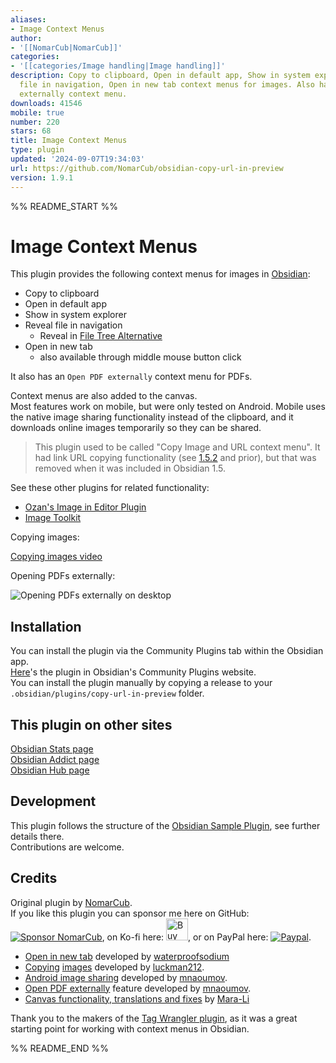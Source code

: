 ```yaml
---
aliases:
- Image Context Menus
author:
- '[[NomarCub|NomarCub]]'
categories:
- '[[categories/Image handling|Image handling]]'
description: Copy to clipboard, Open in default app, Show in system explorer, Reveal
  file in navigation, Open in new tab context menus for images. Also has an pen PDF
  externally context menu.
downloads: 41546
mobile: true
number: 220
stars: 68
title: Image Context Menus
type: plugin
updated: '2024-09-07T19:34:03'
url: https://github.com/NomarCub/obsidian-copy-url-in-preview
version: 1.9.1
---
```


%% README_START %%

# Image Context Menus

This plugin provides the following context menus for images in [Obsidian](https://obsidian.md/):
- Copy to clipboard
- Open in default app
- Show in system explorer
- Reveal file in navigation
  - Reveal in [File Tree Alternative](https://github.com/ozntel/file-tree-alternative)
- Open in new tab
  - also available through middle mouse button click

It also has an `Open PDF externally` context menu for PDFs.

Context menus are also added to the canvas.  
Most features work on mobile, but were only tested on Android. Mobile uses the native image sharing functionality instead of the clipboard, and it downloads online images temporarily so they can be shared.

> This plugin used to be called "Copy Image and URL context menu". It had link URL copying functionality (see [1.5.2](https://github.com/NomarCub/obsidian-copy-url-in-preview/tree/1.5.2) and prior), but that was removed when it was included in Obsidian 1.5.

See these other plugins for related functionality:
- [Ozan's Image in Editor Plugin](https://github.com/ozntel/oz-image-in-editor-obsidian)
- [Image Toolkit](https://github.com/sissilab/obsidian-image-toolkit)

Copying images:

[Copying images video](https://user-images.githubusercontent.com/1992842/132140547-fead74c1-4bec-489a-945c-f28cbba43493.mp4)

Opening PDFs externally:

![Opening PDFs externally on desktop](https://user-images.githubusercontent.com/5298006/171170626-5a94f5dc-61fc-4661-a9f2-38a0fb0181f5.gif)

## Installation

You can install the plugin via the Community Plugins tab within the Obsidian app.  
[Here](https://obsidian.md/plugins?id=copy-url-in-preview)'s the plugin in Obsidian's Community Plugins website.  
You can install the plugin manually by copying a release to your `.obsidian/plugins/copy-url-in-preview` folder.

## This plugin on other sites

[Obsidian Stats page](https://www.moritzjung.dev/obsidian-stats/plugins/copy-url-in-preview/)  
[Obsidian Addict page](https://obsidianaddict.com/plugin/copy-url-in-preview/)  
[Obsidian Hub page](https://publish.obsidian.md/hub/02+-+Community+Expansions/02.05+All+Community+Expansions/Plugins/copy-url-in-preview)

## Development

This plugin follows the structure of the [Obsidian Sample Plugin](https://github.com/obsidianmd/obsidian-sample-plugin), see further details there.  
Contributions are welcome.

## Credits

Original plugin by [NomarCub](https://github.com/NomarCub).  
If you like this plugin you can sponsor me here on GitHub: [![Sponsor NomarCub](https://img.shields.io/static/v1?label=Sponsor%20NomarCub&message=%E2%9D%A4&logo=GitHub&color=%23fe8e86)](https://github.com/sponsors/NomarCub), on Ko-fi here: <a href='https://ko-fi.com/nomarcub' target='_blank'><img height='35' src='https://az743702.vo.msecnd.net/cdn/kofi3.png?v=0' alt='Buy Me a Coffee at ko-fi.com' /></a>, or on PayPal here: [![Paypal](https://img.shields.io/badge/paypal-nomarcub-yellow?style=social&logo=paypal)](https://paypal.me/nomarcub).

- [Open in new tab](https://github.com/NomarCub/obsidian-copy-url-in-preview/pull/37) developed by [waterproofsodium](https://github.com/waterproofsodium)
- [Copying](https://github.com/NomarCub/obsidian-copy-url-in-preview/pull/2) [images](https://github.com/NomarCub/obsidian-copy-url-in-preview/pull/3) developed by [luckman212](https://github.com/luckman212).
- [Android image sharing](https://github.com/NomarCub/obsidian-copy-url-in-preview/issues/5) developed by [mnaoumov](https://github.com/mnaoumov).
- [Open PDF externally](https://github.com/NomarCub/obsidian-copy-url-in-preview/issues/9) feature developed by [mnaoumov](https://github.com/mnaoumov).
- [Canvas functionality, translations and fixes](https://github.com/NomarCub/obsidian-copy-url-in-preview/pull/40) by [Mara-Li](https://github.com/Mara-Li)

Thank you to the makers of the [Tag Wrangler plugin](https://github.com/pjeby/tag-wrangler), as it was a great starting point for working with context menus in Obsidian.


%% README_END %%